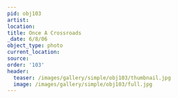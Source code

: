 ```yaml
---
pid: obj103
artist:
location:
title: Once A Crossroads
_date: 6/8/06
object_type: photo
current_location:
source:
order: '103'
header:
  teaser: /images/gallery/simple/obj103/thumbnail.jpg
  image: /images/gallery/simple/obj103/full.jpg
---
```

